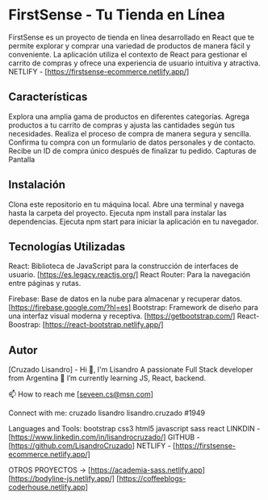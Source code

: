 # FirstSense - Tu Tienda en Línea
FirstSense es un proyecto de tienda en línea desarrollado en React que te permite explorar y comprar una variedad de productos de manera fácil y conveniente. La aplicación utiliza el contexto de React para gestionar el carrito de compras y ofrece una experiencia de usuario intuitiva y atractiva.
NETLIFY - [https://firstsense-ecommerce.netlify.app/]

## Características
Explora una amplia gama de productos en diferentes categorías.
Agrega productos a tu carrito de compras y ajusta las cantidades según tus necesidades.
Realiza el proceso de compra de manera segura y sencilla.
Confirma tu compra con un formulario de datos personales y de contacto.
Recibe un ID de compra único después de finalizar tu pedido.
Capturas de Pantalla


## Instalación
Clona este repositorio en tu máquina local.
Abre una terminal y navega hasta la carpeta del proyecto.
Ejecuta npm install para instalar las dependencias.
Ejecuta npm start para iniciar la aplicación en tu navegador.
## Tecnologías Utilizadas
React: Biblioteca de JavaScript para la construcción de interfaces de usuario.
[https://es.legacy.reactjs.org/]
React Router: Para la navegación entre páginas y rutas.

Firebase: Base de datos en la nube para almacenar y recuperar datos.
[https://firebase.google.com/?hl=es]
Bootstrap: Framework de diseño para una interfaz visual moderna y receptiva.
[https://getbootstrap.com/]
React-Boostrap:
[https://react-bootstrap.netlify.app/]

## Autor
[Cruzado Lisandro] -
Hi 👋, I'm Lisandro
A passionate Full Stack developer from Argentina
🌱 I’m currently learning JS, React, backend.

📫 How to reach me [seveen.cs@msn.com]

Connect with me:
cruzado lisandro lisandro.cruzado #1949

Languages and Tools:
bootstrap css3 html5 javascript sass react
LINKDIN - [https://www.linkedin.com/in/lisandrocruzado/]
GITHUB - [https://github.com/LisandroCruzado]
NETLIFY - [https://firstsense-ecommerce.netlify.app/]

OTROS PROYECTOS ->
[https://academia-sass.netlify.app]
[https://bodyline-js.netlify.app/]
[https://coffeeblogs-coderhouse.netlify.app]
